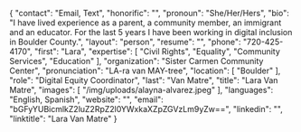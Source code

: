 {
  "contact": "Email, Text",
  "honorific": "",
  "pronoun": "She/Her/Hers",
  "bio": "I have lived experience as a parent, a community member, an immigrant and an educator. For the last 5 years I have been working in digital inclusion in Boulder County.",
  "layout": "person",
  "resume": "",
  "phone": "720-425-4170",
  "first": "Lara",
  "expertise": [
    "Civil Rights",
    "Equality",
    "Community Services",
    "Education"
  ],
  "organization": "Sister Carmen Community Center",
  "pronunciation": "LA-ra van MAY-tree",
  "location": [
    "Boulder"
  ],
  "role": "Digital Equity Coordinator",
  "last": "Van Matre",
  "title": "Lara Van Matre",
  "images": [
    "/img/uploads/alayna-alvarez.jpeg"
  ],
  "languages": "English, Spanish",
  "website": "",
  "email": "bGFyYUBicmlkZ2luZ2RpZ2l0YWxkaXZpZGVzLm9yZw==",
  "linkedin": "",
  "linktitle": "Lara Van Matre"
}